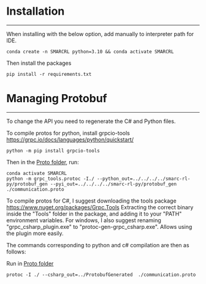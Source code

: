 # Installation

---

When installing with the below option, add manually to interpreter path for IDE.

```
conda create -n SMARCRL python=3.10 && conda activate SMARCRL
```

Then install the packages

```
pip install -r requirements.txt
```

# Managing Protobuf

---

To change the API you need to regenerate the C# and Python files.

To compile protos for python, install grpcio-tools https://grpc.io/docs/languages/python/quickstart/

```
python -m pip install grpcio-tools
```

Then in the [Proto folder](./Assets/Proto), run:

```
conda activate SMARCRL
python -m grpc_tools.protoc -I./ --python_out=../../../../smarc-rl-py/protobuf_gen --pyi_out=../../../../smarc-rl-py/protobuf_gen  ./communication.proto
```

To compile protos for C#, I suggest downloading the tools package https://www.nuget.org/packages/Grpc.Tools
Extracting the correct binary inside the "Tools" folder in the package, and adding it to your "PATH" environment
variables.
For windows, I also suggest renaming "grpc_csharp_plugin.exe" to "protoc-gen-grpc_csharp.exe". Allows using the plugin
more easily.

The commands corresponding to python and c# compilation are then as follows:

Run in [Proto folder](./Assets/Proto)

```
protoc -I ./ --csharp_out=../ProtobufGenerated  ./communication.proto
```
